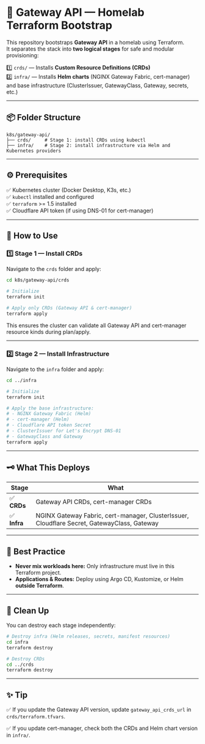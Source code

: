 # 🚀 Gateway API — Homelab Terraform Bootstrap

This repository bootstraps **Gateway API** in a homelab using Terraform.  
It separates the stack into **two logical stages** for safe and modular provisioning:

1️⃣ `crds/` — Installs **Custom Resource Definitions (CRDs)**  
2️⃣ `infra/` — Installs **Helm charts** (NGINX Gateway Fabric, cert-manager) and base infrastructure (ClusterIssuer, GatewayClass, Gateway, secrets, etc.)

---

## 📦 Folder Structure

```
k8s/gateway-api/
├── crds/     # Stage 1: install CRDs using kubectl
├── infra/    # Stage 2: install infrastructure via Helm and Kubernetes providers
```

---

## ⚙️ Prerequisites

✅ Kubernetes cluster (Docker Desktop, K3s, etc.)  
✅ `kubectl` installed and configured  
✅ `terraform` >= 1.5 installed  
✅ Cloudflare API token (if using DNS-01 for cert-manager)

---

## 🚀 How to Use

### 1️⃣ **Stage 1 — Install CRDs**

Navigate to the `crds` folder and apply:

```bash
cd k8s/gateway-api/crds

# Initialize
terraform init

# Apply only CRDs (Gateway API & cert-manager)
terraform apply
```

This ensures the cluster can validate all Gateway API and cert-manager resource kinds during plan/apply.

---

### 2️⃣ **Stage 2 — Install Infrastructure**

Navigate to the `infra` folder and apply:

```bash
cd ../infra

# Initialize
terraform init

# Apply the base infrastructure:
# - NGINX Gateway Fabric (Helm)
# - cert-manager (Helm)
# - Cloudflare API token Secret
# - ClusterIssuer for Let's Encrypt DNS-01
# - GatewayClass and Gateway
terraform apply
```

---

## 🗝️ What This Deploys

| Stage | What |
|-------|------|
| ✅ **CRDs** | Gateway API CRDs, cert-manager CRDs |
| ✅ **Infra** | NGINX Gateway Fabric, cert-manager, ClusterIssuer, Cloudflare Secret, GatewayClass, Gateway |

---

## 📌 Best Practice

- **Never mix workloads here:** Only infrastructure must live in this Terraform project.
- **Applications & Routes:** Deploy using Argo CD, Kustomize, or Helm **outside Terraform**.

---

## 🧹 Clean Up

You can destroy each stage independently:

```bash
# Destroy infra (Helm releases, secrets, manifest resources)
cd infra
terraform destroy

# Destroy CRDs
cd ../crds
terraform destroy
```

---

## ✨ Tip

✅ If you update the Gateway API version, update `gateway_api_crds_url` in `crds/terraform.tfvars`.

✅ If you update cert-manager, check both the CRDs and Helm chart version in `infra/`.


